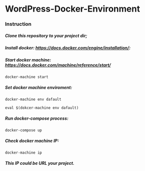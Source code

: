 # WordPress-Docker-Environment

### Instruction

##### Clone this repository to your project dir;
##### Install docker: https://docs.docker.com/engine/installation/:
##### Start docker machine: https://docs.docker.com/machine/reference/start/
```
docker-machine start
```
##### Set docker machine enviroment:
```
docker-machine env dafault
```
```
eval $(dokcer-machine env dafault)
```
##### Run docker-compose process:
```
docker-compose up
```
##### Check docker machine IP:
```
docker-machine ip
```
##### This IP could be URL your project.
